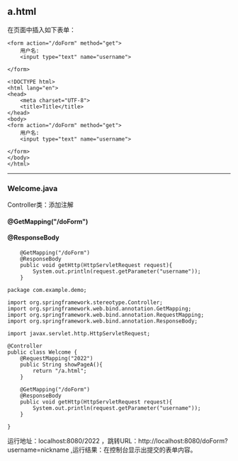 ##  a.html
在页面中插入如下表单：
```
<form action="/doForm" method="get">
    用户名:
    <input type="text" name="username">

</form>
```
```
<!DOCTYPE html>
<html lang="en">
<head>
    <meta charset="UTF-8">
    <title>Title</title>
</head>
<body>
<form action="/doForm" method="get">
    用户名:
    <input type="text" name="username">

</form>
</body>
</html>
```
---
###  Welcome.java
Controller类：添加注解
#### @GetMapping("/doForm")
#### @ResponseBody
```
    @GetMapping("/doForm")
    @ResponseBody
    public void getHttp(HttpServletRequest request){
        System.out.println(request.getParameter("username"));
    }
```
```
package com.example.demo;

import org.springframework.stereotype.Controller;
import org.springframework.web.bind.annotation.GetMapping;
import org.springframework.web.bind.annotation.RequestMapping;
import org.springframework.web.bind.annotation.ResponseBody;

import javax.servlet.http.HttpServletRequest;

@Controller
public class Welcome {
    @RequestMapping("2022")
    public String showPageA(){
        return "/a.html";
    }

    @GetMapping("/doForm")
    @ResponseBody
    public void getHttp(HttpServletRequest request){
        System.out.println(request.getParameter("username"));
    }

}

```
运行地址：localhost:8080/2022
，跳转URL：http://localhost:8080/doForm?username=nickname  ,运行结果：在控制台显示出提交的表单内容。
